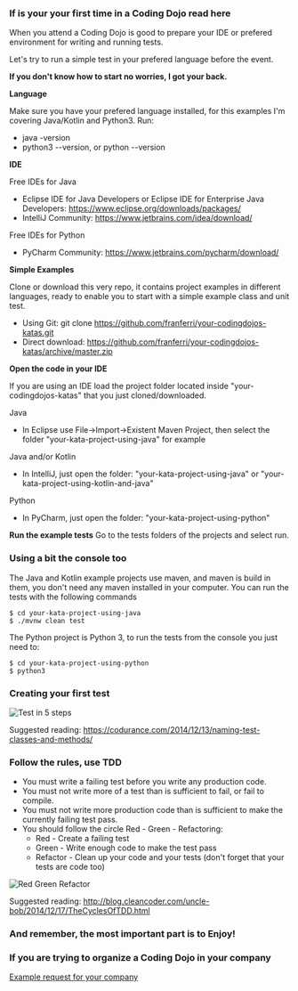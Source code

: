 ### If is your your first time in a Coding Dojo read here

When you attend a Coding Dojo is good to prepare your IDE or prefered environment for writing and running tests.

Let's try to run a simple test in your prefered language before the event.

**If you don't know how to start no worries, I got your back.**

**Language**

Make sure you have your prefered language installed, for this examples I'm covering Java/Kotlin and Python3. Run:
* java -version
* python3 --version, or python --version

**IDE**

Free IDEs for Java
* Eclipse IDE for Java Developers or Eclipse IDE for Enterprise Java Developers: https://www.eclipse.org/downloads/packages/
* IntelliJ Community: https://www.jetbrains.com/idea/download/

Free IDEs for Python
* PyCharm Community: https://www.jetbrains.com/pycharm/download/

**Simple Examples**

Clone or download this very repo, it contains project examples in different languages, ready to enable you to start with a simple example class and unit test.

* Using Git: git clone https://github.com/franferri/your-codingdojos-katas.git
* Direct download: https://github.com/franferri/your-codingdojos-katas/archive/master.zip

**Open the code in your IDE**

If you are using an IDE load the project folder located inside "your-codingdojos-katas" that you just cloned/downloaded.

Java
* In Eclipse use File->Import->Existent Maven Project, then select the folder "your-kata-project-using-java" for example

Java and/or Kotlin
* In IntelliJ, just open the folder: "your-kata-project-using-java" or "your-kata-project-using-kotlin-and-java"

Python
* In PyCharm, just open the folder: "your-kata-project-using-python"

**Run the example tests**
Go to the tests folders of the projects and select run.

### Using a bit the console too

The Java and Kotlin example projects use maven, and maven is build in them, you don't need any maven installed in your computer. You can run the tests with the following commands

    $ cd your-kata-project-using-java
    $ ./mvnw clean test

The Python project is Python 3, to run the tests from the console you just need to:

	$ cd your-kata-project-using-python
	$ python3 

### Creating your first test

![Test in 5 steps](https://github.com/franferri/your-codingdojos-katas/blob/master/images/test_in_5_steps.jpg)

Suggested reading: https://codurance.com/2014/12/13/naming-test-classes-and-methods/

### Follow the rules, use TDD
* You must write a failing test before you write any production code.
* You must not write more of a test than is sufficient to fail, or fail to compile.
* You must not write more production code than is sufficient to make the currently failing test pass.
* You should follow the circle Red - Green - Refactoring:
  * Red - Create a failing test
  * Green - Write enough code to make the test pass
  * Refactor - Clean up your code and your tests (don't forget that your tests are code too)

![Red Green Refactor](https://github.com/franferri/your-codingdojos-katas/blob/master/images/red_green_refactor.jpg)

Suggested reading: http://blog.cleancoder.com/uncle-bob/2014/12/17/TheCyclesOfTDD.html

### And remember, the most important part is to Enjoy!

### If you are trying to organize a Coding Dojo in your company

[Example request for your company](https://github.com/franferri/your-codingdojos-katas/blob/master/Example%20request%20for%20your%20company.md)
